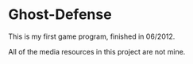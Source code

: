 Ghost-Defense
=============

This is my first game program, finished in 06/2012.

All of the media resources in this project are not mine.
